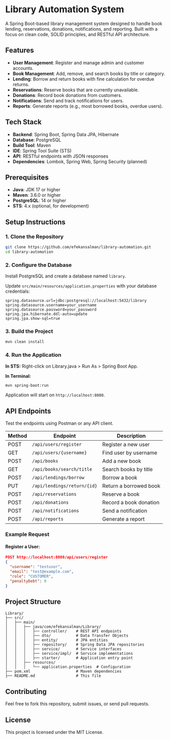 # Library Automation System

A Spring Boot-based library management system designed to handle book lending, reservations, donations, notifications, and reporting. Built with a focus on clean code, SOLID principles, and RESTful API architecture.

## Features
- **User Management**: Register and manage admin and customer accounts.
- **Book Management**: Add, remove, and search books by title or category.
- **Lending**: Borrow and return books with fine calculation for overdue returns.
- **Reservations**: Reserve books that are currently unavailable.
- **Donations**: Record book donations from customers.
- **Notifications**: Send and track notifications for users.
- **Reports**: Generate reports (e.g., most borrowed books, overdue users).

## Tech Stack
- **Backend**: Spring Boot, Spring Data JPA, Hibernate
- **Database**: PostgreSQL
- **Build Tool**: Maven
- **IDE**: Spring Tool Suite (STS)
- **API**: RESTful endpoints with JSON responses
- **Dependencies**: Lombok, Spring Web, Spring Security (planned)

## Prerequisites
- **Java**: JDK 17 or higher
- **Maven**: 3.6.0 or higher
- **PostgreSQL**: 14 or higher
- **STS**: 4.x (optional, for development)

## Setup Instructions

### 1. Clone the Repository
```bash
git clone https://github.com/efekansalman/library-automation.git
cd library-automation
```

### 2. Configure the Database
Install PostgreSQL and create a database named `library`.

Update `src/main/resources/application.properties` with your database credentials:
```properties
spring.datasource.url=jdbc:postgresql://localhost:5432/library
spring.datasource.username=your_username
spring.datasource.password=your_password
spring.jpa.hibernate.ddl-auto=update
spring.jpa.show-sql=true
```

### 3. Build the Project
```bash
mvn clean install
```

### 4. Run the Application
**In STS:** Right-click on Library.java > Run As > Spring Boot App.

**In Terminal:**
```bash
mvn spring-boot:run
```

Application will start on `http://localhost:8080`.

## API Endpoints
Test the endpoints using Postman or any API client.

| Method | Endpoint | Description |
|--------|---------|-------------|
| POST | `/api/users/register` | Register a new user |
| GET | `/api/users/{username}` | Find user by username |
| POST | `/api/books` | Add a new book |
| GET | `/api/books/search/title` | Search books by title |
| POST | `/api/lendings/borrow` | Borrow a book |
| PUT | `/api/lendings/return/{id}` | Return a borrowed book |
| POST | `/api/reservations` | Reserve a book |
| POST | `/api/donations` | Record a book donation |
| POST | `/api/notifications` | Send a notification |
| POST | `/api/reports` | Generate a report |

### Example Request
#### Register a User:
```json
POST http://localhost:8080/api/users/register
{
  "username": "testuser",
  "email": "test@example.com",
  "role": "CUSTOMER",
  "penaltyDebt": 0
}
```

## Project Structure
```
Library/
├── src/
│   ├── main/
│   │   ├── java/com/efekansalman/Library/
│   │   │   ├── controller/    # REST API endpoints
│   │   │   ├── dto/           # Data Transfer Objects
│   │   │   ├── entity/        # JPA entities
│   │   │   ├── repository/    # Spring Data JPA repositories
│   │   │   ├── service/       # Service interfaces
│   │   │   ├── service/impl/  # Service implementations
│   │   │   ├── starter/       # Application entry point
│   │   ├── resources/
│   │   │   └── application.properties  # Configuration
├── pom.xml                    # Maven dependencies
├── README.md                  # This file
```


## Contributing
Feel free to fork this repository, submit issues, or send pull requests.

## License
This project is licensed under the MIT License.

